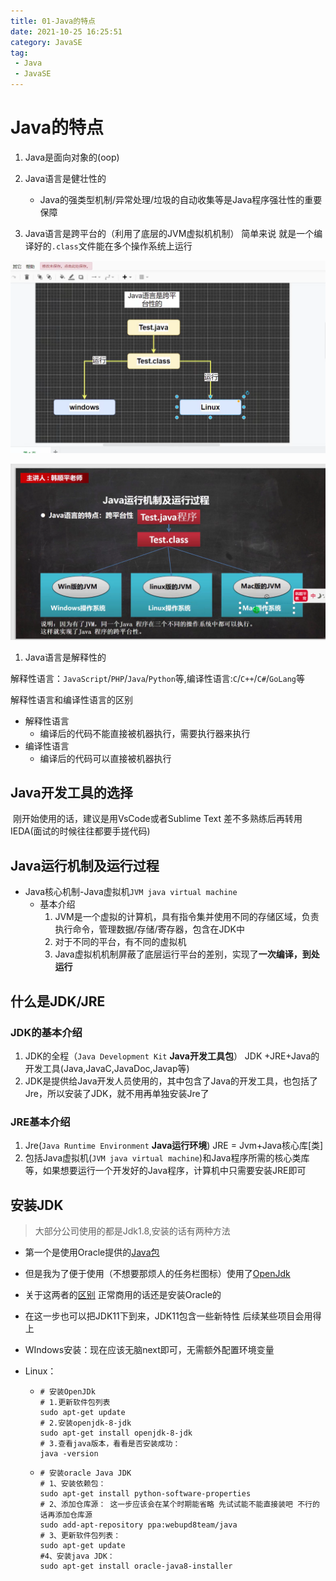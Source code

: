 ```yaml
---
title: 01-Java的特点
date: 2021-10-25 16:25:51
category: JavaSE
tag:
 - Java
 - JavaSE
---
```

# Java的特点

1. Java是面向对象的(oop)
2. Java语言是健壮性的

   - Java的强类型机制/异常处理/垃圾的自动收集等是Java程序强壮性的重要保障
3. Java语言是跨平台的（利用了底层的JVM虚拟机机制） 简单来说 就是一个编译好的`.class`文件能在多个操作系统上运行

![image-20211029232904556](/images/JavaSE/01-Java的特点/image-20211029232904556.png)

![image-20211025170833865](/images/JavaSE/01-Java的特点/image-20211025170833865.png)

1. Java语言是解释性的

解释性语言：`JavaScript`/`PHP`/`Java`/`Python`等,编译性语言:`C`/`C++`/`C#`/`GoLang`等

解释性语言和编译性语言的区别

- 解释性语言
  - 编译后的代码不能直接被机器执行，需要执行器来执行
- 编译性语言
  - 编译后的代码可以直接被机器执行

## Java开发工具的选择

​ 刚开始使用的话，建议是用VsCode或者Sublime Text 差不多熟练后再转用IEDA(面试的时候往往都要手搓代码)

## Java运行机制及运行过程

- Java核心机制-Java虚拟机`JVM java virtual machine`
  - 基本介绍
    1. JVM是一个虚拟的计算机，具有指令集并使用不同的存储区域，负责执行命令，管理数据/存储/寄存器，包含在JDK中
    2. 对于不同的平台，有不同的虚拟机
    3. Java虚拟机机制屏蔽了底层运行平台的差别，实现了**一次编译，到处运行**

## 什么是JDK/JRE

### JDK的基本介绍

1. JDK的全程（`Java Development Kit` **Java开发工具包**）
   JDK +JRE+Java的开发工具(Java,JavaC,JavaDoc,Javap等)
2. JDK是提供给Java开发人员使用的，其中包含了Java的开发工具，也包括了Jre，所以安装了JDK，就不用再单独安装Jre了

### JRE基本介绍

1. Jre(`Java Runtime Environment` **Java运行环境**)
   JRE = Jvm+Java核心库[类]
2. 包括Java虚拟机(`JVM java virtual machine`)和Java程序所需的核心类库等，如果想要运行一个开发好的Java程序，计算机中只需要安装JRE即可

## 安装JDK

> 大部分公司使用的都是Jdk1.8,安装的话有两种方法

- 第一个是使用Oracle提供的[Java包](https://www.oracle.com/java/technologies/downloads/#java8)

- 但是我为了便于使用（不想要那烦人的任务栏图标）使用了[OpenJdk](https://developers.redhat.com/products/openjdk/download)

- 关于这两者的[区别](https://blog.csdn.net/longfuhuo/article/details/107561660) 正常商用的话还是安装Oracle的

- 在这一步也可以把JDK11下到来，JDK11包含一些新特性 后续某些项目会用得上

- WIndows安装：现在应该无脑next即可，无需额外配置环境变量

- Linux：

  - ```shell
    # 安装OpenJDk
    # 1.更新软件包列表
    sudo apt-get update
    # 2.安装openjdk-8-jdk
    sudo apt-get install openjdk-8-jdk
    # 3.查看java版本，看看是否安装成功：
    java -version
    ```

  - ```shell
    # 安装oracle Java JDK
    # 1、安装依赖包：
    sudo apt-get install python-software-properties
    # 2、添加仓库源： 这一步应该会在某个时期能省略 先试试能不能直接装吧 不行的话再添加仓库源
    sudo add-apt-repository ppa:webupd8team/java
    # 3、更新软件包列表：
    sudo apt-get update
    #4、安装java JDK：
    sudo apt-get install oracle-java8-installer
    ```

